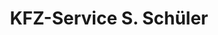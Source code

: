 ---
title: "KFZ-Service S. Schüler"
url: /schoeneiche-bei-berlin/kfz-service-s-schueler/
shop: Autowerkstatt
---